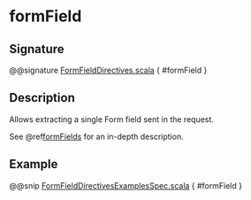# formField

## Signature

@@signature [FormFieldDirectives.scala](../../../../../../../../../akka-http/src/main/scala/akka/http/scaladsl/server/directives/FormFieldDirectives.scala) { #formField }

## Description

Allows extracting a single Form field sent in the request.

See @ref[formFields](formFields.md) for an in-depth description.

## Example

@@snip [FormFieldDirectivesExamplesSpec.scala]($test$/scala/docs/http/scaladsl/server/directives/FormFieldDirectivesExamplesSpec.scala) { #formField }